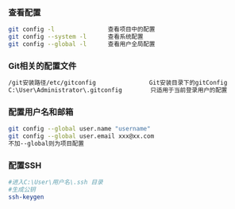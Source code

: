### 查看配置

```bash
git config -l  		        查看项目中的配置
git config --system -l		查看系统配置
git config --global -l		查看用户全局配置
```

### Git相关的配置文件

```bash
/git安装路径/etc/gitconfig  			 Git安装目录下的gitConfig			--system系统级
C:\User\Administrator\.gitconfig		只适用于当前登录用户的配置		  --global全局			
```

### 配置用户名和邮箱

```bash
git config --global user.name "username"
git config --global user.email xxx@xx.com
不加--global则为项目配置
```

### 配置SSH

```bash
#进入C:\User\用户名\.ssh 目录
#生成公钥
ssh-keygen
```

